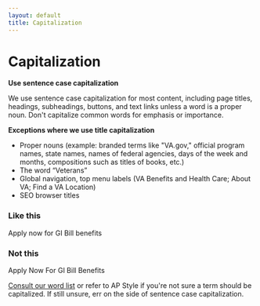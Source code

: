 ```yaml
---
layout: default
title: Capitalization
---
```


# Capitalization
__Use sentence case capitalization__

We use sentence case capitalization for most content, including page titles, headings, subheadings, buttons, and text links unless a word is a proper noun. Don't capitalize common words for emphasis or importance.

__Exceptions where we use title capitalization__

- Proper nouns (example: branded terms like "VA.gov," official program names, state names, names of federal agencies, days of the week and months, compositions such as titles of books, etc.)
- The word “Veterans”
- Global navigation, top menu labels (VA Benefits and Health Care; About VA; Find a VA Location)
- SEO browser titles

<div class="do-dont">
<div class="do-dont__do">
<h3 class="do-dont__heading">Like this</h3>
<div class="do-dont__content" markdown="1">
Apply now for GI Bill benefits
</div>
</div>
<div class="do-dont__dont">
<h3 class="do-dont__heading">Not this</h3>
<div class="do-dont__content" markdown="1">
Apply Now For GI Bill Benefits
</div>
</div>
</div>

[Consult our word list](https://department-of-veterans-affairs.github.io/vets-design-system-documentation/content-style-guide/word-list.html) or refer to AP Style if you're not sure a term should be capitalized. If still unsure, err on the side of sentence case capitalization.
